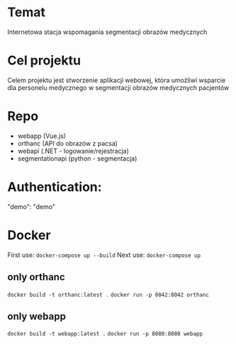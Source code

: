 # Temat 

Internetowa stacja wspomagania segmentacji obrazów medycznych

# Cel projektu

Celem projektu jest stworzenie aplikacji webowej, która umożliwi wsparcie dla personelu medycznego w segmentacji obrazów medycznych pacjentów

# Repo

- webapp (Vue.js)
- orthanc (API do obrazów z pacsa)
- webapi (.NET - logowanie/rejestracja)
- segmentationapi (python - segmentacja)

# Authentication:
"demo": "demo"

# Docker
First use:
`docker-compose up --build`
Next use:
`docker-compose up`

## only orthanc 
`docker build -t orthanc:latest .`
`docker run -p 8042:8042 orthanc`

## only webapp
`docker build -t webapp:latest .`
`docker run -p 8080:8080 webapp`

